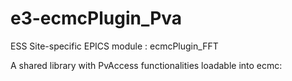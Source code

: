 e3-ecmcPlugin_Pva
======
ESS Site-specific EPICS module : ecmcPlugin_FFT

A shared library with PvAccess functionalities loadable into ecmc:
